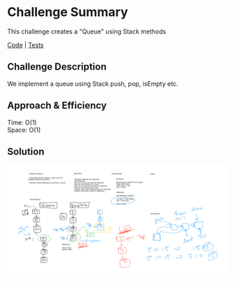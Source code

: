 # Challenge Summary
This challenge creates a "Queue" using Stack methods

[Code](../../../../../challenge401/src/main/java/datastructures/stacksandqueues/PseudoQueue.java) |
[Tests](../../../../../challenge401/src/test/java/datastructures/PseudoTest.java)

## Challenge Description
We implement a queue using Stack push, pop, isEmpty etc.

## Approach & Efficiency
Time: O(1) <br>
Space: O(1)

## Solution
![pseudo](../pseudo.png)